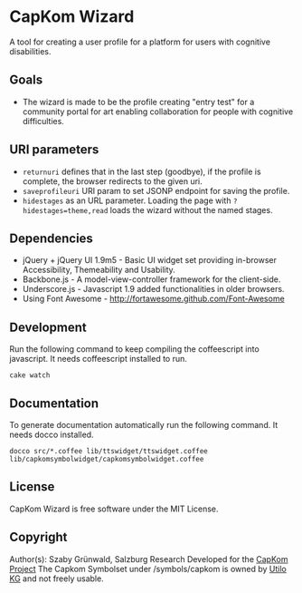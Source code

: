 # CapKom Wizard 
A tool for creating a user profile for a platform for users with cognitive disabilities.

## Goals
* The wizard is made to be the profile creating "entry test" for a community portal for art enabling collaboration for
people with cognitive difficulties.

## URI parameters
* `returnuri` defines that in the last step (goodbye), if the profile is complete, the browser redirects to the given uri.
* `saveprofileuri` URI param to set JSONP endpoint for saving the profile.
* `hidestages` as an URL parameter. Loading the page with `?hidestages=theme,read` loads the wizard without the named stages.

## Dependencies
* jQuery + jQuery UI 1.9m5 - Basic UI widget set providing in-browser Accessibility, Themeability and Usability.
* Backbone.js - A model-view-controller framework for the client-side.
* Underscore.js - Javascript 1.9 added functionalities in older browsers.
* Using Font Awesome - http://fortawesome.github.com/Font-Awesome

## Development
Run the following command to keep compiling the coffeescript into javascript. It needs coffeescript installed to run.

    cake watch


## Documentation
To generate documentation automatically run the following command. It needs docco installed.

    docco src/*.coffee lib/ttswidget/ttswidget.coffee lib/capkomsymbolwidget/capkomsymbolwidget.coffee

## License
CapKom Wizard is free software under the MIT License.

## Copyright
Author(s): Szaby Grünwald, Salzburg Research
Developed for the [CapKom Project](http://cap-kom.utilo.eu/)
The Capkom Symbolset under /symbols/capkom is owned by [Utilo KG](http://www.utilo.eu/) and not freely usable.
